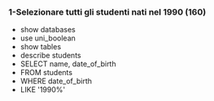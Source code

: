 ### 1-Selezionare tutti gli studenti nati nel 1990 (160) ###
- show databases
- use uni_boolean
- show tables
- describe students
- SELECT name, date_of_birth
- FROM students
- WHERE date_of_birth
- LIKE '1990%'